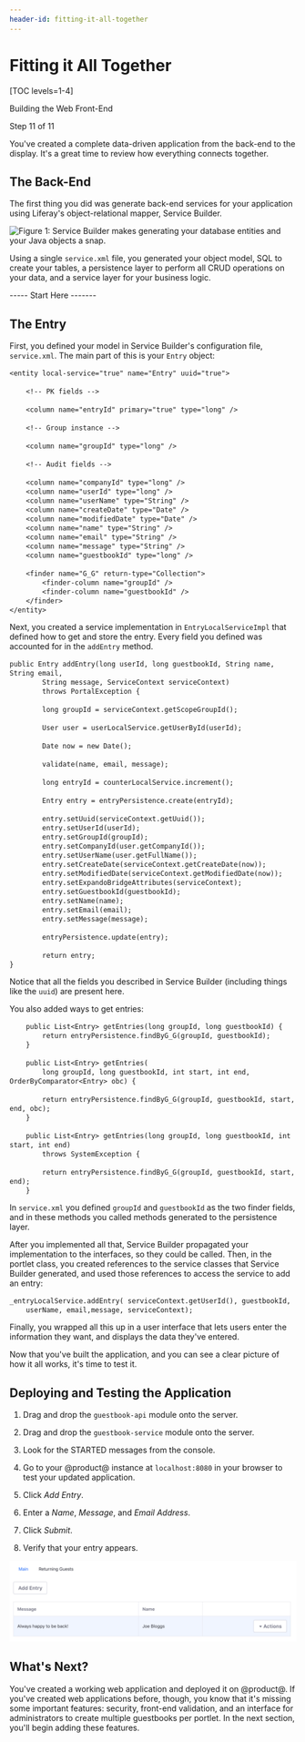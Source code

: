 ```yaml
---
header-id: fitting-it-all-together
---
```


# Fitting it All Together

[TOC levels=1-4]

<div class="learn-path-step row">
    <p id="stepTitle">Building the Web Front-End</p><p>Step 11 of 11</p>
</div>

You've created a complete data-driven application from the back-end to the 
display. It's a great time to review how everything connects together. 

## The Back-End

The first thing you did was generate back-end services for your application
using Liferay's object-relational mapper, Service Builder. 

![Figure 1: Service Builder makes generating your database entities and your Java objects a snap.](../../images/service-builder-guestbook.png)

Using a single `service.xml` file, you generated your object model, SQL to
create your tables, a persistence layer to perform all CRUD operations on your
data, and a service layer for your business logic. 

----- Start Here -------

## The Entry

First, you defined your model in Service Builder's configuration file, 
`service.xml`. The main part of this is your `Entry` object: 

    <entity local-service="true" name="Entry" uuid="true">

        <!-- PK fields -->

        <column name="entryId" primary="true" type="long" />

        <!-- Group instance -->

        <column name="groupId" type="long" />

        <!-- Audit fields -->

        <column name="companyId" type="long" />
        <column name="userId" type="long" />
        <column name="userName" type="String" />
        <column name="createDate" type="Date" />
        <column name="modifiedDate" type="Date" />
        <column name="name" type="String" />
        <column name="email" type="String" />
        <column name="message" type="String" />
        <column name="guestbookId" type="long" />

        <finder name="G_G" return-type="Collection">
            <finder-column name="groupId" />
            <finder-column name="guestbookId" />
        </finder>
    </entity>
 
Next, you created a service implementation in `EntryLocalServiceImpl` that 
defined how to get and store the entry. Every field you defined was accounted 
for in the `addEntry` method. 

    public Entry addEntry(long userId, long guestbookId, String name, String email,
            String message, ServiceContext serviceContext)
            throws PortalException {

            long groupId = serviceContext.getScopeGroupId();

            User user = userLocalService.getUserById(userId);

            Date now = new Date();

            validate(name, email, message);

            long entryId = counterLocalService.increment();

            Entry entry = entryPersistence.create(entryId);

            entry.setUuid(serviceContext.getUuid());
            entry.setUserId(userId);
            entry.setGroupId(groupId);
            entry.setCompanyId(user.getCompanyId());
            entry.setUserName(user.getFullName());
            entry.setCreateDate(serviceContext.getCreateDate(now));
            entry.setModifiedDate(serviceContext.getModifiedDate(now));
            entry.setExpandoBridgeAttributes(serviceContext);
            entry.setGuestbookId(guestbookId);
            entry.setName(name);
            entry.setEmail(email);
            entry.setMessage(message);
        
            entryPersistence.update(entry);

            return entry;
    }

Notice that all the fields you described in Service Builder (including things 
like the `uuid`) are present here. 
 
You also added ways to get entries:

        public List<Entry> getEntries(long groupId, long guestbookId) {
            return entryPersistence.findByG_G(groupId, guestbookId);
        }

        public List<Entry> getEntries(
            long groupId, long guestbookId, int start, int end, OrderByComparator<Entry> obc) {

            return entryPersistence.findByG_G(groupId, guestbookId, start, end, obc);
        }

        public List<Entry> getEntries(long groupId, long guestbookId, int start, int end)
            throws SystemException {

            return entryPersistence.findByG_G(groupId, guestbookId, start, end);
        }

In `service.xml` you defined `groupId` and `guestbookId` as the two finder 
fields, and in these methods you called methods generated to the persistence 
layer. 

After you implemented all that, Service Builder propagated your implementation
to the interfaces, so they could be called. Then, in the portlet class, you
created references to the service classes that Service Builder generated, and
used those references to access the service to add an entry: 
    
    _entryLocalService.addEntry( serviceContext.getUserId(), guestbookId, 
        userName, email,message, serviceContext);
 
Finally, you wrapped all this up in a user interface that lets users enter the 
information they want, and displays the data they've entered. 

Now that you've built the application, and you can see a clear picture of how it 
all works, it's time to test it. 

## Deploying and Testing the Application

1.  Drag and drop the `guestbook-api` module onto the server.

2.  Drag and drop the `guestbook-service` module onto the server.

3.  Look for the STARTED messages from the console. 

4.  Go to your @product@ instance at `localhost:8080` in your browser to test 
    your updated application. 

8.  Click *Add Entry*.

9.  Enter a *Name*, *Message*, and *Email Address*.

10. Click *Submit*.

11. Verify that your entry appears.

![Figure 1: Your first guestbook and entry appears. Nice job!](../../../images/guestbook-entry-test.png)

## What's Next?

You've created a working web application and deployed it on @product@. If you've 
created web applications before, though, you know that it's missing some 
important features: security, front-end validation, and an interface for 
administrators to create multiple guestbooks per portlet. In the next section, 
you'll begin adding these features. 
